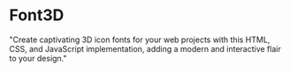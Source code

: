 # Font3D
"Create captivating 3D icon fonts for your web projects with this HTML, CSS, and JavaScript implementation, adding a modern and interactive flair to your design."
